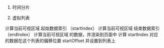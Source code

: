 1. 时间分片

2. 虚拟列表

计算当前可视区域  起始数据索引 （startIndex）
计算当前可视区域  结束数据索引 （endIndex）
计算当前可视区域  的数据，并渲染到页面中
计算 startIndex 对应的数据在这个列表的偏移位置 startOffset 并设置到列表上

